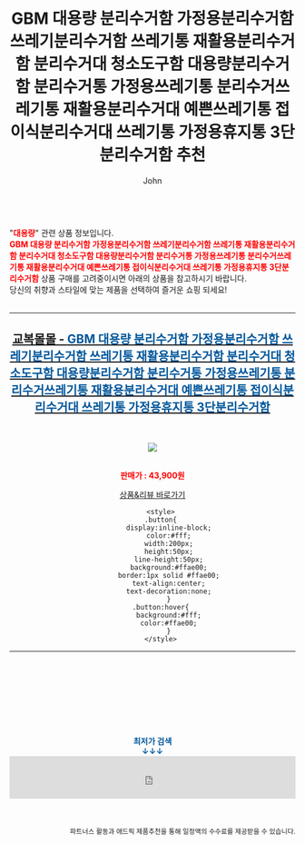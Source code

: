 ﻿---
layout: post
title:  "GBM 대용량 분리수거함 가정용분리수거함 쓰레기분리수거함 쓰레기통 재활용분리수거함 분리수거대 청소도구함 대용량분리수거함 분리수거통 가정용쓰레기통 분리수거쓰레기통 재활용분리수거대 예쁜쓰레기통 접이식분리수거대 쓰레기통 가정용휴지통 3단분리수거함 추천"
author: John
categories: [ 대용량 ]
tags: [ 대용량 파일 전송, 대용량 파일 공유, 대용량 동영상 용량 줄이기, 대용량 보조배터리, 대용량 mkv mp4 변환, 대용량 pdf 용량 줄이기, 대용량 과자, 대용량 메일 전송, 대용량 usb, 대용량 와인 ]
image: https://gyobokmall.co.kr/web/product/medium/202111/60a79a148b9e89d3ad4a400013cf61e3.jpg 
description: "GBM 대용량 분리수거함 가정용분리수거함 쓰레기분리수거함 쓰레기통 재활용분리수거함 분리수거대 청소도구함 대용량분리수거함 분리수거통 가정용쓰레기통 분리수거쓰레기통 재활용분리수거대 예쁜쓰레기통 접이식분리수거대 쓰레기통 가정용휴지통 3단분리수거함 추천 관련 상품으로 가장 고객 선호도가 높은 제품입니다."
toc: true
toc_sticky: true
---

<br>
"<b><font color='#ff0000'>대용량</font></b>" 관련 상품 정보입니다.
<br>
<b><font color='#ff0000'>GBM 대용량 분리수거함 가정용분리수거함 쓰레기분리수거함 쓰레기통 재활용분리수거함 분리수거대 청소도구함 대용량분리수거함 분리수거통 가정용쓰레기통 분리수거쓰레기통 재활용분리수거대 예쁜쓰레기통 접이식분리수거대 쓰레기통 가정용휴지통 3단분리수거함</font></b> 상품 구매를 고려중이시면 아래의 상품을 참고하시기 바랍니다.
<br>
당신의 취향과 스타일에 맞는 제품을 선택하여 즐거운 쇼핑 되세요!
<br><br>
<hr>
<p>
    
<center><h2><a href="https://nico.kr/WXBOsZ" target="_blank"><b>교복몰몰 - <font color='#01579B'>GBM 대용량 분리수거함 가정용분리수거함 쓰레기분리수거함 쓰레기통 재활용분리수거함 분리수거대 청소도구함 대용량분리수거함 분리수거통 가정용쓰레기통 분리수거쓰레기통 재활용분리수거대 예쁜쓰레기통 접이식분리수거대 쓰레기통 가정용휴지통 3단분리수거함</font></b></a></h2><br>

<a href="https://nico.kr/WXBOsZ" target="_blank"><img src="https://gyobokmall.co.kr/web/product/medium/202111/60a79a148b9e89d3ad4a400013cf61e3.jpg"></a><br><br>

<b><font color='#ff0000'>판매가 : 43,900원 </font></b><br>

<a href="https://nico.kr/WXBOsZ" target="_blank" class="button">상품&리뷰 바로가기</a><p>

        <style>
        .button{
            display:inline-block;
            color:#fff;
            width:200px;
            height:50px;
            line-height:50px;
            background:#ffae00;
            border:1px solid #ffae00;
            text-align:center;
            text-decoration:none;
            }
        .button:hover{
            background:#fff;
            color:#ffae00;
            }
        </style>

<hr>

<br><br><br><br><br><br><br>
<center><b><font color='#01579B' size='medium'>최저가 검색<br>
↓↓↓</font></b></center>
<center><iframe src="https://coupa.ng/b1Tbjx" width="100%" height="75" frameborder="0" scrolling="no" referrerpolicy="unsafe-url"></iframe></center>
<br><br>
<p>
<small>
    <div align="right">파트너스 활동과 애드픽 제품추천을 통해 일정액의 수수료를 제공받을 수 있습니다.</div>
</small>
</p>
